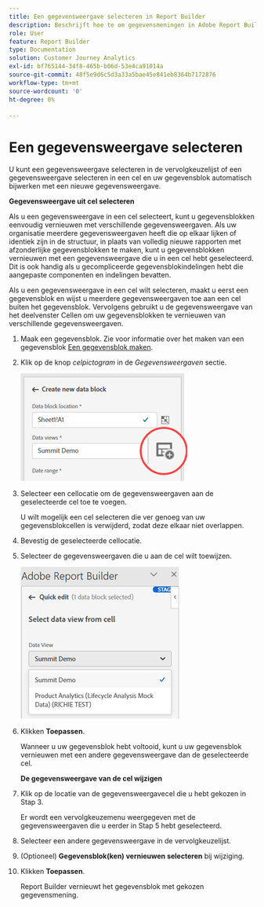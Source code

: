 ```yaml
---
title: Een gegevensweergave selecteren in Report Builder
description: Beschrijft hoe te om gegevensmeningen in Adobe Report Builder te selecteren
role: User
feature: Report Builder
type: Documentation
solution: Customer Journey Analytics
exl-id: bf765144-34f8-465b-b06d-53e4ca91014a
source-git-commit: 48f5e9d6c5d3a33a5bae45e841eb8364b7172876
workflow-type: tm+mt
source-wordcount: '0'
ht-degree: 0%

---
```


# Een gegevensweergave selecteren

U kunt een gegevensweergave selecteren in de vervolgkeuzelijst of een gegevensweergave selecteren in een cel en uw gegevensblok automatisch bijwerken met een nieuwe gegevensweergave.

**Gegevensweergave uit cel selecteren**

Als u een gegevensweergave in een cel selecteert, kunt u gegevensblokken eenvoudig vernieuwen met verschillende gegevensweergaven. Als uw organisatie meerdere gegevensweergaven heeft die op elkaar lijken of identiek zijn in de structuur, in plaats van volledig nieuwe rapporten met afzonderlijke gegevensblokken te maken, kunt u gegevensblokken vernieuwen met een gegevensweergave die u in een cel hebt geselecteerd. Dit is ook handig als u gecompliceerde gegevensblokindelingen hebt die aangepaste componenten en indelingen bevatten.

Als u een gegevensweergave in een cel wilt selecteren, maakt u eerst een gegevensblok en wijst u meerdere gegevensweergaven toe aan een cel buiten het gegevensblok. Vervolgens gebruikt u de gegevensweergave van het deelvenster Cellen om uw gegevensblokken te vernieuwen van verschillende gegevensweergaven.

1. Maak een gegevensblok.
Zie voor informatie over het maken van een gegevensblok [Een gegevensblok maken](/help/report-builder/create-a-data-block.md).

1. Klik op de knop *celpictogram* in de *Gegevensweergaven* sectie.

   ![Maak een nieuw gegevensblokvenster met het celpictogram gemarkeerd.](/help/report-builder/assets/cell-icon.png)

1. Selecteer een cellocatie om de gegevensweergaven aan de geselecteerde cel toe te voegen.

   U wilt mogelijk een cel selecteren die ver genoeg van uw gegevensblokcellen is verwijderd, zodat deze elkaar niet overlappen.

1. Bevestig de geselecteerde cellocatie.

1. Selecteer de gegevensweergaven die u aan de cel wilt toewijzen.

   ![Het deelvenster Snel bewerken van Report Builder met de weergave Gegevens selecteren.](/help/report-builder/assets/select-data-view.png)

1. Klikken **Toepassen**.

   Wanneer u uw gegevensblok hebt voltooid, kunt u uw gegevensblok vernieuwen met een andere gegevensweergave dan de geselecteerde cel.

   **De gegevensweergave van de cel wijzigen**

1. Klik op de locatie van de gegevensweergavecel die u hebt gekozen in Stap 3.

   Er wordt een vervolgkeuzemenu weergegeven met de gegevensweergaven die u eerder in Stap 5 hebt geselecteerd.

1. Selecteer een andere gegevensweergave in de vervolgkeuzelijst.

1. (Optioneel) **Gegevensblok(ken) vernieuwen selecteren** bij wijziging.

1. Klikken **Toepassen**.

   Report Builder vernieuwt het gegevensblok met gekozen gegevensmening.
